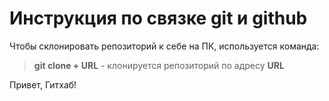 # Инструкция по связке git и github
Чтобы склонировать репозиторий к себе на ПК, используется команда:
> **git clone + URL** - клонируется репозиторий по адресу **URL**

Привет, Гитхаб!